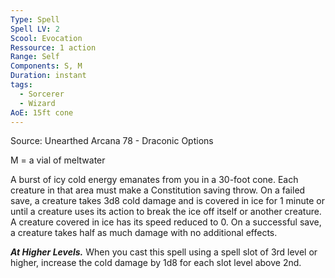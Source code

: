 ```yaml
---
Type: Spell
Spell LV: 2
Scool: Evocation
Ressource: 1 action
Range: Self
Components: S, M
Duration: instant
tags:
  - Sorcerer
  - Wizard
AoE: 15ft cone
---
```

Source: Unearthed Arcana 78 - Draconic Options

M = a vial of meltwater

A burst of icy cold energy emanates from you in a 30-foot cone. Each creature in that area must make a Constitution saving throw. On a failed save, a creature takes 3d8 cold damage and is covered in ice for 1 minute or until a creature uses its action to break the ice off itself or another creature. A creature covered in ice has its speed reduced to 0. On a successful save, a creature takes half as much damage with no additional effects.

**_At Higher Levels._** When you cast this spell using a spell slot of 3rd level or higher, increase the cold damage by 1d8 for each slot level above 2nd.